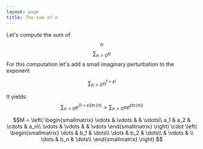 ```yaml
---
layout: page
title: The sum of n
---
```


Let's compute the sum of $$n$$
$$\sum_{n>0}n$$
For this computation let's add a small imaginary perturbation to the exponent

$$\sum_{n>0}{n^{1+\epsilon{}i}}$$

It yields:
$$\sum_{n>0}e^{(1+\epsilon{}i)\ln(n)} = \sum_{n>0}ne^{\epsilon{}\ln(n)i}$$

$$M = \left( \begin{smallmatrix}
  \vdots & \vdots &  & \vdots\\
  a_1 & a_2 & \cdots & a_n\\
  \vdots & \vdots &  & \vdots
\end{smallmatrix} \right)
\cdot
\left( \begin{smallmatrix}
  \dots & b_1 & \dots\\
  \dots & b_2 & \dots\\
   & \vdots & \\
  \dots & b_n & \dots\\
\end{smallmatrix} \right)
$$


